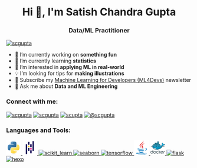 <h1 align="center">Hi 👋, I'm Satish Chandra Gupta</h1>
<h3 align="center">Data/ML Practitioner</h3>

<p align="left"> <a href="https://twitter.com/scgupta" target="blank"><img src="https://img.shields.io/twitter/follow/scgupta?logo=twitter&style=for-the-badge" alt="scgupta" /></a> </p>

- 🔭 I’m currently working on **something fun**
- 🌱 I’m currently learning **statistics**
- 👀 I’m interested in **applying ML in real-world**
- 💡 I’m looking for tips for **making illustrations**
- 📝 Subscribe my [Machine Learning for Developers (ML4Devs)](https://www.ML4Devs.com/newsletter) newsletter
- 💬 Ask me about **Data and ML Engineering**

<h3 align="left">Connect with me:</h3>
<p align="left">
<a href="https://linkedin.com/in/scgupta" target="blank"><img align="center" src="https://raw.githubusercontent.com/codemaker2015/github-profile-readme-generator/master/src/images/icons/Social/linked-in-alt.svg" alt="scgupta" height="30" width="40" /></a>
<a href="https://twitter.com/scgupta" target="blank"><img align="center" src="https://raw.githubusercontent.com/codemaker2015/github-profile-readme-generator/master/src/images/icons/Social/twitter.svg" alt="scgupta" height="30" width="40" /></a>
<a href="https://kaggle.com/scupta" target="blank"><img align="center" src="https://raw.githubusercontent.com/codemaker2015/github-profile-readme-generator/master/src/images/icons/Social/kaggle.svg" alt="scupta" height="30" width="40" /></a>
<a href="https://medium.com/@scgupta" target="blank"><img align="center" src="https://raw.githubusercontent.com/codemaker2015/github-profile-readme-generator/master/src/images/icons/Social/medium.svg" alt="@scgupta" height="30" width="40" /></a>
</p>

<h3 align="left">Languages and Tools:</h3>
<p align="left">
  <a href="https://www.python.org" target="_blank" rel="noreferrer"> <img src="https://raw.githubusercontent.com/devicons/devicon/master/icons/python/python-original.svg" alt="python" width="40" height="40"/> </a> 
  <a href="https://pandas.pydata.org/" target="_blank" rel="noreferrer"> <img src="https://raw.githubusercontent.com/devicons/devicon/2ae2a900d2f041da66e950e4d48052658d850630/icons/pandas/pandas-original.svg" alt="pandas" width="40" height="40"/> </a> 
  <a href="https://scikit-learn.org/" target="_blank" rel="noreferrer"> <img src="https://upload.wikimedia.org/wikipedia/commons/0/05/Scikit_learn_logo_small.svg" alt="scikit_learn" width="40" height="40"/> </a> 
  <a href="https://seaborn.pydata.org/" target="_blank" rel="noreferrer"> <img src="https://seaborn.pydata.org/_images/logo-mark-lightbg.svg" alt="seaborn" width="40" height="40"/> </a> 
  <a href="https://www.tensorflow.org" target="_blank" rel="noreferrer"> <img src="https://www.vectorlogo.zone/logos/tensorflow/tensorflow-icon.svg" alt="tensorflow" width="40" height="40"/> </a> 
  <a href="https://www.java.com" target="_blank" rel="noreferrer"> <img src="https://raw.githubusercontent.com/devicons/devicon/master/icons/java/java-original.svg" alt="java" width="40" height="40"/> </a> 
  <a href="https://www.docker.com/" target="_blank" rel="noreferrer"> <img src="https://raw.githubusercontent.com/devicons/devicon/master/icons/docker/docker-original-wordmark.svg" alt="docker" width="40" height="40"/> </a> 
  <a href="https://flask.palletsprojects.com/" target="_blank" rel="noreferrer"> <img src="https://www.vectorlogo.zone/logos/pocoo_flask/pocoo_flask-icon.svg" alt="flask" width="40" height="40"/> </a> 
  <a href="hexo.io/" target="_blank" rel="noreferrer"> <img src="https://www.vectorlogo.zone/logos/hexoio/hexoio-icon.svg" alt="hexo" width="40" height="40"/> </a> 
</p>

<!--
<h3 align="left">Support:</h3>
<p><a href="https://www.buymeacoffee.com/scgupta"> <img align="left" src="https://cdn.buymeacoffee.com/buttons/v2/default-yellow.png" height="50" width="210" alt="scgupta" /></a></p><br><br>
-->
